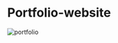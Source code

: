 # Portfolio-website
![portfolio](https://github.com/ChippadaSaikumar/Portfolio-website/assets/152511623/c6aeca53-46b8-4dab-834b-bef897805427)
